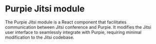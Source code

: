 # Purpie Jitsi module
The Purpie Jitsi module is a React component that facilitates communication between Jitsi conference and Purpie. It modifies the Jitsi user interface to seamlessly integrate with Purpie, requiring minimal modification to the Jitsi codebase.
